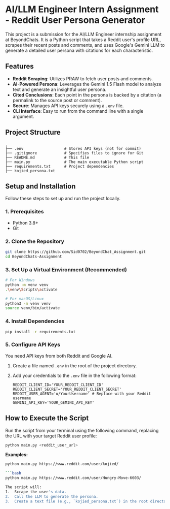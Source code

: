 # AI/LLM Engineer Intern Assignment - Reddit User Persona Generator

This project is a submission for the AI/LLM Engineer internship assignment at BeyondChats. It is a Python script that takes a Reddit user's profile URL, scrapes their recent posts and comments, and uses Google's Gemini LLM to generate a detailed user persona with citations for each characteristic.

## Features

-   **Reddit Scraping**: Utilizes PRAW to fetch user posts and comments.
-   **AI-Powered Persona**: Leverages the Gemini 1.5 Flash model to analyze text and generate an insightful user persona.
-   **Cited Conclusions**: Each point in the persona is backed by a citation (a permalink to the source post or comment).
-   **Secure**: Manages API keys securely using a `.env` file.
-   **CLI Interface**: Easy to run from the command line with a single argument.

## Project Structure

```
.
├── .env                  # Stores API keys (not for commit)
├── .gitignore            # Specifies files to ignore for Git
├── README.md             # This file
├── main.py               # The main executable Python script
├── requirements.txt      # Project dependencies
├── kojied_persona.txt
```

## Setup and Installation

Follow these steps to set up and run the project locally.

### 1. Prerequisites

-   Python 3.8+
-   Git

### 2. Clone the Repository

```bash
git clone https://github.com/Sid0702/BeyondChat_Assignment.git
cd BeyondChats-Assignment
```

### 3. Set Up a Virtual Environment (Recommended)

```bash
# For Windows
python -m venv venv
.\venv\Scripts\activate

# For macOS/Linux
python3 -m venv venv
source venv/bin/activate
```

### 4. Install Dependencies

```bash
pip install -r requirements.txt
```

### 5. Configure API Keys

You need API keys from both Reddit and Google AI.

1.  Create a file named `.env` in the root of the project directory.
2.  Add your credentials to the `.env` file in the following format:

    ```env
    REDDIT_CLIENT_ID='YOUR_REDDIT_CLIENT_ID'
    REDDIT_CLIENT_SECRET='YOUR_REDDIT_CLIENT_SECRET'
    REDDIT_USER_AGENT='u/YourUsername' # Replace with your Reddit username
    GEMINI_API_KEY='YOUR_GEMINI_API_KEY'
    ```


## How to Execute the Script

Run the script from your terminal using the following command, replacing the URL with your target Reddit user profile:

```bash
python main.py <reddit_user_url>
```

**Examples:**

```bash
python main.py https://www.reddit.com/user/kojied/

```bash
python main.py https://www.reddit.com/user/Hungry-Move-6603/

The script will:
1.  Scrape the user's data.
2.  Call the LLM to generate the persona.
3.  Create a text file (e.g., `kojied_persona.txt`) in the root directory with the final output.
